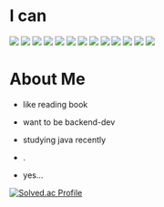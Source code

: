 # I can
<p align="left">
  <img src="https://ziadoua.github.io/m3-Markdown-Badges/badges/Java/java3.svg">
  <img src="https://ziadoua.github.io/m3-Markdown-Badges/badges/Javascript/javascript3.svg">
  <img src="https://ziadoua.github.io/m3-Markdown-Badges/badges/CSS/css1.svg">
  <img src="https://ziadoua.github.io/m3-Markdown-Badges/badges/HTML/html1.svg">
  <img src="https://ziadoua.github.io/m3-Markdown-Badges/badges/C/c1.svg">
  <img src="https://ziadoua.github.io/m3-Markdown-Badges/badges/NodeJS/nodejs1.svg">
  <img src="https://ziadoua.github.io/m3-Markdown-Badges/badges/Express/express1.svg">
  <img src="https://ziadoua.github.io/m3-Markdown-Badges/badges/MySQL/mysql1.svg">
  <img src="https://ziadoua.github.io/m3-Markdown-Badges/badges/VisualStudioCode/visualstudiocode1.svg">
  <img src="https://ziadoua.github.io/m3-Markdown-Badges/badges/Windows/windows1.svg">
  <img src="https://ziadoua.github.io/m3-Markdown-Badges/badges/Git/git1.svg">
  <img src="https://ziadoua.github.io/m3-Markdown-Badges/badges/Github/github1.svg">
  <img src="https://img.shields.io/badge/spring-%236DB33F.svg?style=for-the-badge&logo=spring&logoColor=white">
</p>

# About Me
- like reading book
- want to be backend-dev
- studying java recently
- .
  
- yes...

<div align="left" dir="auto">
<p dir="auto"><a href="https://solved.ac/profile/kingjh120" rel="nofollow"><img src="http://mazassumnida.wtf/api/generate_badge?boj=kingjh120" alt="Solved.ac Profile" data-canonical-src="http://mazassumnida.wtf/api/generate_badge?boj=kingjh120" style="max-width: 100%;"></a></p>
</div>

<!--
**aphyrince/aphyrince** is a ✨ _special_ ✨ repository because its `README.md` (this file) appears on your GitHub profile.

Here are some ideas to get you started:

- 🔭 I’m currently working on ...
- 🌱 I’m currently learning ...
- 👯 I’m looking to collaborate on ...
- 🤔 I’m looking for help with ...
- 💬 Ask me about ...
- 📫 How to reach me: ...
- 😄 Pronouns: ...
- ⚡ Fun fact: ...
-->
